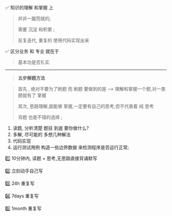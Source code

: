 :white_check_mark:  知识的理解 和掌握 上

> 并非一蹴而就的; 
>
> 需要 沉淀 和积累 ;
>
> 反复迭代, 重复的 使用代码实现出来 



:white_check_mark:  区分业务 和 专业 就在于 

> 基本功是否扎实



---

> **五步解题方法**



> 首先 , 绝对不要为了刷题 而 刷题
> 要做到的是  -->  理解和掌握一个题,对一类题就有了 掌握
>
> 其次,  思路理解,就能够 掌握,一定要有自己的思考,但不代表着 纯 思考 
>
> 背题 也是不错的选择 ; 

1. 读题,  分析清楚 题目 到底 要你做什么?
2. 多解,  尽可能的 多想几种解法
3. 代码实现
4. 运行测试用例  构造一些边界数据 来检测程序是否运行正常;





:one:  10分钟内,  读题 + 思考,无思路直接背诵默写 

:two:  立刻动手自己写 

:three:  24h 重复写

:four:  7days  重复写

:five:  1month 重复写 